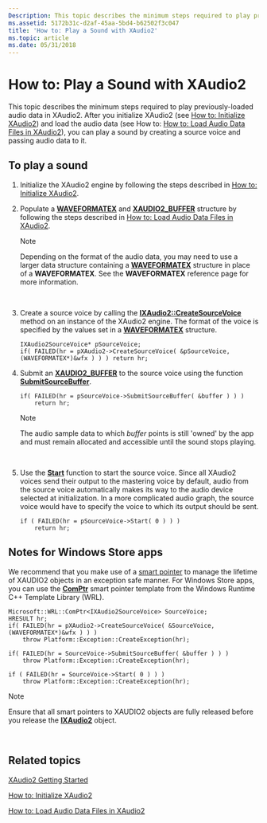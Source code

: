 ```yaml
---
Description: This topic describes the minimum steps required to play previously-loaded audio data in XAudio2.
ms.assetid: 5172b31c-d2af-45aa-5bd4-b62502f3c047
title: 'How to: Play a Sound with XAudio2'
ms.topic: article
ms.date: 05/31/2018
---
```


# How to: Play a Sound with XAudio2

This topic describes the minimum steps required to play previously-loaded audio data in XAudio2. After you initialize XAudio2 (see [How to: Initialize XAudio2](how-to--initialize-xaudio2.md)) and load the audio data (see How to: [How to: Load Audio Data Files in XAudio2](how-to--load-audio-data-files-in-xaudio2.md)), you can play a sound by creating a source voice and passing audio data to it.

## To play a sound

1.  Initialize the XAudio2 engine by following the steps described in [How to: Initialize XAudio2](how-to--initialize-xaudio2.md).
2.  Populate a [**WAVEFORMATEX**](/windows/win32/api/mmreg/ns-mmreg-waveformatex) and [**XAUDIO2\_BUFFER**](/windows/desktop/api/xaudio2/ns-xaudio2-xaudio2_buffer) structure by following the steps described in [How to: Load Audio Data Files in XAudio2](how-to--load-audio-data-files-in-xaudio2.md).
    > [!Note]  
    > Depending on the format of the audio data, you may need to use a larger data structure containing a [**WAVEFORMATEX**](/windows/win32/api/mmreg/ns-mmreg-waveformatex) structure in place of a **WAVEFORMATEX**. See the **WAVEFORMATEX** reference page for more information.

     

3.  Create a source voice by calling the [**IXAudio2::CreateSourceVoice**](https://msdn.microsoft.com/library/Ee418607(v=VS.85).aspx) method on an instance of the XAudio2 engine. The format of the voice is specified by the values set in a [**WAVEFORMATEX**](/windows/win32/api/mmreg/ns-mmreg-waveformatex) structure.
    ```
    IXAudio2SourceVoice* pSourceVoice;
    if( FAILED(hr = pXAudio2->CreateSourceVoice( &pSourceVoice, (WAVEFORMATEX*)&wfx ) ) ) return hr;
    ```

    

4.  Submit an [**XAUDIO2\_BUFFER**](/windows/desktop/api/xaudio2/ns-xaudio2-xaudio2_buffer) to the source voice using the function [**SubmitSourceBuffer**](https://msdn.microsoft.com/library/Ee418473(v=VS.85).aspx).
    ```
    if( FAILED(hr = pSourceVoice->SubmitSourceBuffer( &buffer ) ) )
        return hr;
    ```

    

    > [!Note]  
    > The audio sample data to which *buffer* points is still 'owned' by the app and must remain allocated and accessible until the sound stops playing.

     

5.  Use the [**Start**](https://msdn.microsoft.com/library/Ee418471(v=VS.85).aspx) function to start the source voice. Since all XAudio2 voices send their output to the mastering voice by default, audio from the source voice automatically makes its way to the audio device selected at initialization. In a more complicated audio graph, the source voice would have to specify the voice to which its output should be sent.
    ```
    if ( FAILED(hr = pSourceVoice->Start( 0 ) ) )
        return hr;
    ```

    

## Notes for Windows Store apps

We recommend that you make use of a [smart pointer](https://msdn.microsoft.com/library/Hh279674(v=VS.110).aspx) to manage the lifetime of XAUDIO2 objects in an exception safe manner. For Windows Store apps, you can use the [**ComPtr**](https://msdn.microsoft.com/library/BR244983(v=VS.110).aspx) smart pointer template from the Windows Runtime C++ Template Library (WRL).


```
Microsoft::WRL::ComPtr<IXAudio2SourceVoice> SourceVoice;
HRESULT hr;
if( FAILED(hr = pXAudio2->CreateSourceVoice( &SourceVoice, (WAVEFORMATEX*)&wfx ) ) )
    throw Platform::Exception::CreateException(hr); 

if( FAILED(hr = SourceVoice->SubmitSourceBuffer( &buffer ) ) )
    throw Platform::Exception::CreateException(hr); 

if ( FAILED(hr = SourceVoice->Start( 0 ) ) )
    throw Platform::Exception::CreateException(hr);
```



> [!Note]  
> Ensure that all smart pointers to XAUDIO2 objects are fully released before you release the [**IXAudio2**](/windows/desktop/api/xaudio2/nn-xaudio2-ixaudio2) object.

 

## Related topics

<dl> <dt>

[XAudio2 Getting Started](getting-started.md)
</dt> <dt>

[How to: Initialize XAudio2](how-to--initialize-xaudio2.md)
</dt> <dt>

[How to: Load Audio Data Files in XAudio2](how-to--load-audio-data-files-in-xaudio2.md)
</dt> </dl>

 

 



